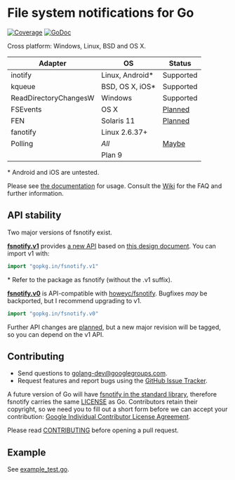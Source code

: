# File system notifications for Go

[![Coverage](http://gocover.io/_badge/github.com/go-fsnotify/fsnotify)](http://gocover.io/github.com/go-fsnotify/fsnotify) [![GoDoc](https://godoc.org/gopkg.in/fsnotify.v1?status.svg)](https://godoc.org/gopkg.in/fsnotify.v1)

Cross platform: Windows, Linux, BSD and OS X.

|Adapter   |OS        |Status    |
|----------|----------|----------|
|inotify   |Linux, Android\*|Supported|
|kqueue    |BSD, OS X, iOS\*|Supported|
|ReadDirectoryChangesW|Windows|Supported|
|FSEvents  |OS X          |[Planned](https://github.com/go-fsnotify/fsnotify/issues/11)|
|FEN       |Solaris 11    |[Planned](https://github.com/go-fsnotify/fsnotify/issues/12)|
|fanotify  |Linux 2.6.37+ | |
|Polling   |*All*         |[Maybe](https://github.com/go-fsnotify/fsnotify/issues/9)|
|          |Plan 9        | |

\* Android and iOS are untested.

Please see [the documentation](https://godoc.org/gopkg.in/fsnotify.v1) for usage. Consult the [Wiki](https://github.com/go-fsnotify/fsnotify/wiki) for the FAQ and further information.

## API stability

Two major versions of fsnotify exist. 

**[fsnotify.v1](https://gopkg.in/fsnotify.v1)** provides [a new API](https://godoc.org/gopkg.in/fsnotify.v1) based on [this design document](http://goo.gl/MrYxyA). You can import v1 with:

```go
import "gopkg.in/fsnotify.v1"
```

\* Refer to the package as fsnotify (without the .v1 suffix).

**[fsnotify.v0](https://gopkg.in/fsnotify.v0)** is API-compatible with [howeyc/fsnotify](https://godoc.org/github.com/howeyc/fsnotify). Bugfixes *may* be backported, but I recommend upgrading to v1.

```go
import "gopkg.in/fsnotify.v0"
```

Further API changes are [planned](https://github.com/go-fsnotify/fsnotify/milestones), but a new major revision will be tagged, so you can depend on the v1 API.

## Contributing

* Send questions to [golang-dev@googlegroups.com](mailto:golang-dev@googlegroups.com). 
* Request features and report bugs using the [GitHub Issue Tracker](https://github.com/go-fsnotify/fsnotify/issues).

A future version of Go will have [fsnotify in the standard library](https://code.google.com/p/go/issues/detail?id=4068), therefore fsnotify carries the same [LICENSE](https://github.com/go-fsnotify/fsnotify/blob/master/LICENSE) as Go. Contributors retain their copyright, so we need you to fill out a short form before we can accept your contribution: [Google Individual Contributor License Agreement](https://developers.google.com/open-source/cla/individual).

Please read [CONTRIBUTING](https://github.com/go-fsnotify/fsnotify/blob/master/CONTRIBUTING.md) before opening a pull request.

## Example

See [example_test.go](https://github.com/go-fsnotify/fsnotify/blob/master/example_test.go).
